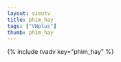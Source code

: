 ```yaml
--- 
layout: sieutv
title: phim_hay
tags: ["VNplus"]
thumb: phim_hay
---
```

{% include tvadv key="phim_hay" %}

